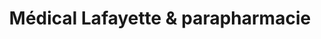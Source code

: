 ---
title: "Médical Lafayette & parapharmacie"
url: /angresse/medical-lafayette-et-parapharmacie/
shop: approvisionnement médical
---